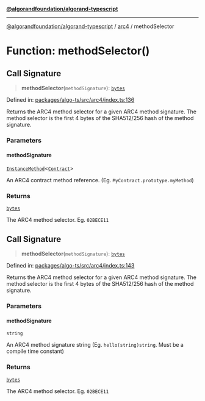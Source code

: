 [**@algorandfoundation/algorand-typescript**](../../README.md)

***

[@algorandfoundation/algorand-typescript](../../README.md) / [arc4](../README.md) / methodSelector

# Function: methodSelector()

## Call Signature

> **methodSelector**(`methodSignature`): [`bytes`](../../index/type-aliases/bytes.md)

Defined in: [packages/algo-ts/src/arc4/index.ts:136](https://github.com/algorandfoundation/puya-ts/blob/main/packages/algo-ts/src/arc4/index.ts#L136)

Returns the ARC4 method selector for a given ARC4 method signature. The method selector is the first
4 bytes of the SHA512/256 hash of the method signature.

### Parameters

#### methodSignature

[`InstanceMethod`](../-internal-/type-aliases/InstanceMethod.md)\<[`Contract`](../classes/Contract.md)\>

An ARC4 contract method reference. (Eg. `MyContract.prototype.myMethod`)

### Returns

[`bytes`](../../index/type-aliases/bytes.md)

The ARC4 method selector. Eg. `02BECE11`

## Call Signature

> **methodSelector**(`methodSignature`): [`bytes`](../../index/type-aliases/bytes.md)

Defined in: [packages/algo-ts/src/arc4/index.ts:143](https://github.com/algorandfoundation/puya-ts/blob/main/packages/algo-ts/src/arc4/index.ts#L143)

Returns the ARC4 method selector for a given ARC4 method signature. The method selector is the first
4 bytes of the SHA512/256 hash of the method signature.

### Parameters

#### methodSignature

`string`

An ARC4 method signature string (Eg. `hello(string)string`.  Must be a compile time constant)

### Returns

[`bytes`](../../index/type-aliases/bytes.md)

The ARC4 method selector. Eg. `02BECE11`
